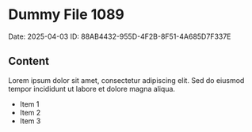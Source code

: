 # Dummy File 1089

Date: 2025-04-03
ID: 88AB4432-955D-4F2B-8F51-4A685D7F337E

## Content

Lorem ipsum dolor sit amet, consectetur adipiscing elit.
Sed do eiusmod tempor incididunt ut labore et dolore magna aliqua.

* Item 1
* Item 2
* Item 3
